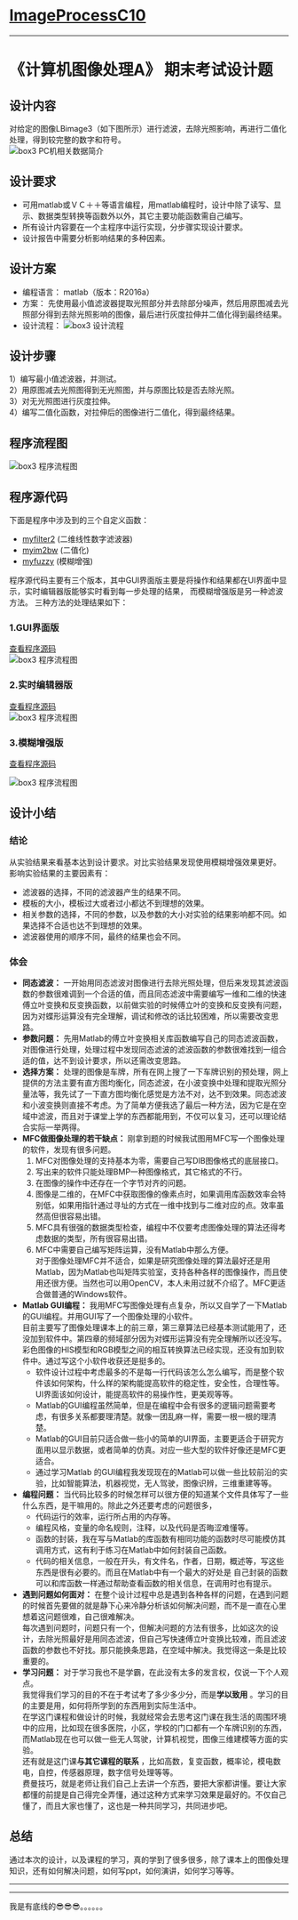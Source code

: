 # **[ImageProcessC10](https://gitee.com/zhangqunwei/ImageProcessC10)**
---
# 《计算机图像处理A》 期末考试设计题

## 设计内容      
对给定的图像LBimage3（如下图所示）进行滤波，去除光照影响，再进行二值化处理，得到较完整的数字和符号。      
![box3 PC机相关数据简介](https://zhangqunwei.gitee.io/ImageProcessC10/GUI/LBimage3.bmp)

## 设计要求
* 可用matlab或ＶＣ＋＋等语言编程，用matlab编程时，设计中除了读写、显示、数据类型转换等函数外以外，其它主要功能函数需自己编写。   
* 所有设计内容要在一个主程序中运行实现，分步骤实现设计要求。   
* 设计报告中需要分析影响结果的多种因素。    
     
## 设计方案   
* 编程语言： 
    matlab（版本：R2016a）
* 方案：
    先使用最小值滤波器提取光照部分并去除部分噪声，然后用原图减去光照部分得到去除光照影响的图像，最后进行灰度拉伸并二值化得到最终结果。
* 设计流程：
![box3 设计流程](https://zhangqunwei.gitee.io/ImageProcessC10/设计流程.png)

## 设计步骤       
1）编写最小值滤波器，并测试。    
2）用原图减去光照图得到无光照图，并与原图比较是否去除光照。     
3）对无光照图进行灰度拉伸。    
4）编写二值化函数，对拉伸后的图像进行二值化，得到最终结果。       
   
## 程序流程图       
![box3 程序流程图](https://zhangqunwei.gitee.io/ImageProcessC10/程序流程图.png)     
     
## 程序源代码 
下面是程序中涉及到的三个自定义函数：   
  
* [myfilter2](https://zhangqunwei.gitee.io/ImageProcessC10/function/myfilter2.html) (二维线性数字滤波器)       
* [myim2bw](https://zhangqunwei.gitee.io/ImageProcessC10/function/myim2bw.html) (二值化)    
* [myfuzzy](https://zhangqunwei.gitee.io/ImageProcessC10/function/myfuzzy.html) (模糊增强)      

程序源代码主要有三个版本，其中GUI界面版主要是将操作和结果都在UI界面中显示，实时编辑器版能够实时看到每一步处理的结果，
而模糊增强版是另一种滤波方法。
三种方法的处理结果如下：
### 1.GUI界面版   
[查看程序源码](https://zhangqunwei.gitee.io/ImageProcessC10/GUI/KaoShiTi.html)      
![box3 程序流程图](https://zhangqunwei.gitee.io/ImageProcessC10/GUI/main.bmp)       
 
### 2.实时编辑器版       
[查看程序源码](https://zhangqunwei.gitee.io/ImageProcessC10/RealTime/main.html)         
![box3 程序流程图](https://zhangqunwei.gitee.io/ImageProcessC10/RealTime/main_05.png)   

### 3.模糊增强版    
[查看程序源码](https://zhangqunwei.gitee.io/ImageProcessC10/Fuzzy/main.html)   

![box3 程序流程图](https://zhangqunwei.gitee.io/ImageProcessC10/Fuzzy/main_05.png)   


## 设计小结

### **结论**
从实验结果来看基本达到设计要求。对比实验结果发现使用模糊增强效果更好。    
影响实验结果的主要因素有：      
* 滤波器的选择，不同的滤波器产生的结果不同。     
* 模板的大小，模板过大或者过小都达不到理想的效果。      
* 相关参数的选择，不同的参数，以及参数的大小对实验的结果影响都不同。如果选择不合适也达不到理想的效果。      
* 滤波器使用的顺序不同，最终的结果也会不同。      

### **体会**
* **同态滤波：** 一开始用同态滤波对图像进行去除光照处理，但后来发现其滤波函数的参数很难调到一个合适的值，而且同态滤波中需要编写一维和二维的快速傅立叶变换和反变换函数，以前做实验的时候傅立叶的变换和反变换有问题，因为对蝶形运算没有完全理解，调试和修改的话比较困难，所以需要改变思路。     
* **参数问题：** 先用Matlab的傅立叶变换相关库函数编写自己的同态滤波函数，对图像进行处理，处理过程中发现同态滤波的滤波函数的参数很难找到一组合适的值，达不到设计要求，所以还需改变思路。      
* **选择方案：** 处理的图像是车牌，所有在网上搜了一下车牌识别的预处理，网上提供的方法主要有直方图均衡化，同态滤波，在小波变换中处理和提取光照分量法等，我先试了一下直方图均衡化感觉是方法不对，达不到效果。同态滤波和小波变换则直接不考虑。为了简单方便我选了最后一种方法，因为它是在空域中滤波，而且对于课堂上学的东西都能用到，不仅可以复习，还可以理论结合实际一举两得。      
* **MFC做图像处理的若干缺点：** 刚拿到题的时候我试图用MFC写一个图像处理的软件，发现有很多问题。     
    1. MFC对图像处理的支持基本为零，需要自己写DIB图像格式的底层接口。    
    2. 写出来的软件只能处理BMP一种图像格式，其它格式的不行。   
    3. 在图像的操作中还存在一个字节对齐的问题。   
    4. 图像是二维的，在MFC中获取图像的像素点时，如果调用库函数效率会特别低，如果用指针通过寻址的方式在一维中找到与二维对应的点。效率虽然高但很容易出错。   
    5. MFC具有很强的数据类型检查，编程中不仅要考虑图像处理的算法还得考虑数据的类型，所有很容易出错。     
    6. MFC中需要自己编写矩阵运算，没有Matlab中那么方便。        
对于图像处理MFC并不适合，如果是研究图像处理的算法最好还是用Matlab，因为Matlab也叫矩阵实验室，支持各种各样的图像操作，而且使用还很方便。当然也可以用OpenCV，本人未用过就不介绍了。MFC更适合做普通的Windows软件。     
* **Matlab GUI编程：** 我用MFC写图像处理有点复杂，所以又自学了一下Matlab的GUI编程。并用GUI写了一个图像处理的小软件。  
目前主要写了图像处理课本上的前三章，第三章算法已经基本测试能用了，还没加到软件中。第四章的频域部分因为对蝶形运算没有完全理解所以还没写。  
彩色图像的HIS模型和RGB模型之间的相互转换算法已经实现，还没有加到软件中。通过写这个小软件收获还是挺多的。    
    * 软件设计过程中考虑最多的不是每一行代码该怎么怎么编写，而是整个软件该如何架构，什么样的架构能提高软件的稳定性，安全性，合理性等。
    UI界面该如何设计，能提高软件的易操作性，更美观等等。
    * Matlab的GUI编程虽然简单，但是在编程中会有很多的逻辑问题需要考虑，有很多关系都要理清楚。就像一团乱麻一样，需要一根一根的理清楚。
    * Matlab的GUI目前只适合做一些小的简单的UI界面，主要更适合于研究方面用以显示数据，或者简单的仿真。对应一些大型的软件好像还是MFC更适合。
    * 通过学习Matlab 的GUI编程我发现现在的Matlab可以做一些比较前沿的实验，比如智能算法，机器视觉，无人驾驶，图像识辨，三维重建等等。     
* **编程问题：** 当代码比较多的时候怎样可以很方便的知道某个文件具体写了一些什么东西，是干嘛用的。除此之外还要考虑的问题很多，     
    * 代码运行的效率，运行所占用的内存等。    
    * 编程风格，变量的命名规则，注释，以及代码是否晦涩难懂等。      
    * 函数的封装，我在写与Matlab的库函数有相同功能的函数时尽可能模仿其调用方式，这有利于练习在Matlab中如何封装自己函数。     
    * 代码的相关信息，一般在开头，有文件名，作者，日期，概述等，写这些东西是很有必要的。而且在Matlab中有一个最大的好处是
        自己封装的函数可以和库函数一样通过帮助查看函数的相关信息，在调用时也有提示。          
* **遇到问题如何面对：** 在整个设计过程中总是遇到各种各样的问题，在遇到问题的时候首先要做的就是静下心来冷静分析该如何解决问题，而不是一直在心里想着这问题很难，自己很难解决。   
每次遇到问题时，问题只有一个，但解决问题的方法有很多，比如这次的设计，去除光照最好是用同态滤波，但自己写快速傅立叶变换比较难，而且滤波函数的参数也不好找。那只能换条思路，在空域中解决。我觉得这一条是比较重要的。            
* **学习问题：** 对于学习我也不是学霸，在此没有太多的发言权，仅说一下个人观点。   
我觉得我们学习的目的不在于考试考了多少多少分，而是**学以致用** 。学习的目的主要是用，如何将所学到的东西用到实际生活中。  
在学这门课程和做设计的时候，我就经常会去思考这门课在我生活的周围环境中的应用，比如现在很多医院，小区，学校的门口都有一个车牌识别的东西，而Matlab现在也可以做一些无人驾驶，计算机视觉，图像三维建模等方面的实验。   
还有就是这门课**与其它课程的联系** ，比如高数，复变函数，概率论，模电数电，自控，传感器原理，数字信号处理等等。   
费曼技巧，就是老师让我们自己上去讲一个东西，要把大家都讲懂。要让大家都懂的前提是自己得完全弄懂，通过这种方式来学习效果是最好的。不仅自己懂了，而且大家也懂了，这也是一种共同学习，共同进步吧。      

## 总结
通过本次的设计，以及课程的学习，真的学到了很多很多，除了课本上的图像处理知识，还有如何解决问题，如何写ppt，如何演讲，如何学习等等。  


---
---
我是有底线的😎😎😎。。。。。。